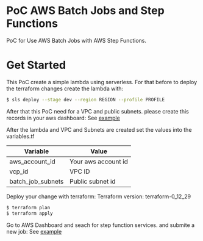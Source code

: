 # PoC AWS Batch Jobs and Step Functions
PoC for Use AWS Batch Jobs with AWS Step Functions. 

# Get Started
This PoC create a simple lambda using serverless. For that before to deploy the terraform changes create the lambda with:
```sh
$ sls deploy --stage dev --region REGION --profile PROFILE
```
After that this PoC need for a VPC and public subnets. please create this records in your aws dashboard: 
See [example](https://www.assistanz.com/creating-vpc-public-private-subnets/)

After the lambda and VPC and Subnets are created set the values into the variables.tf

| Variable | Value |
| ------ | ------ |
| aws_account_id | Your aws account id |
| vcp_id | VPC ID |
| batch_job_subnets | Public subnet id |

Deploy your change with terraform:
Terraform version: terraform-0_12_29

```sh
$ terraform plan
$ terraform apply
```

Go to AWS Dashboard and seach for step function services. and submite a new job: See [example](https://docs.aws.amazon.com/step-functions/latest/dg/tutorial-creating-lambda-state-machine.html#create-lambda-state-machine-step-5)
